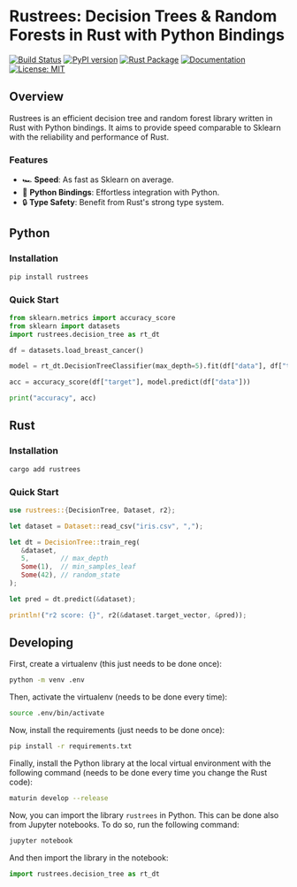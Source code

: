 # Rustrees: Decision Trees & Random Forests in Rust with Python Bindings

[![Build Status](https://github.com/tabacof/rust-trees/actions/workflows/rust.yml/badge.svg)](https://github.com/tabacof/rust-trees/actions)
[![PyPI version](https://badge.fury.io/py/rustrees.svg)](https://badge.fury.io/py/rustrees)
[![Rust Package](https://img.shields.io/crates/v/rustrees)](https://crates.io/crates/rustrees)
[![Documentation](https://docs.rs/rustrees/badge.svg)](https://docs.rs/rustrees)
[![License: MIT](https://img.shields.io/badge/License-MIT-green.svg)](https://opensource.org/licenses/MIT)

## Overview

Rustrees is an efficient decision tree and random forest library written in Rust with Python bindings. It aims to provide speed comparable to Sklearn with the reliability and performance of Rust.

### Features

- 🏎️ **Speed**: As fast as Sklearn on average.
- 🔗 **Python Bindings**: Effortless integration with Python.
- 🔒 **Type Safety**: Benefit from Rust's strong type system.

## Python

### Installation

```bash
pip install rustrees
```

### Quick Start

```python
from sklearn.metrics import accuracy_score
from sklearn import datasets
import rustrees.decision_tree as rt_dt

df = datasets.load_breast_cancer()

model = rt_dt.DecisionTreeClassifier(max_depth=5).fit(df["data"], df["target"])

acc = accuracy_score(df["target"], model.predict(df["data"]))

print("accuracy", acc)
```

## Rust

### Installation

```bash
cargo add rustrees
```

### Quick Start

```rust
use rustrees::{DecisionTree, Dataset, r2};

let dataset = Dataset::read_csv("iris.csv", ",");

let dt = DecisionTree::train_reg(
   &dataset, 
   5,        // max_depth
   Some(1),  // min_samples_leaf        
   Some(42), // random_state
);

let pred = dt.predict(&dataset);

println!("r2 score: {}", r2(&dataset.target_vector, &pred));
```

## Developing 

First, create a virtualenv (this just needs to be done once):
```bash
python -m venv .env
```

Then, activate the virtualenv (needs to be done every time):
```bash
source .env/bin/activate
```

Now, install the requirements (just needs to be done once):
```bash
pip install -r requirements.txt
```

Finally, install the Python library at the local virtual environment with the following command (needs to be done every time you change the Rust code):
```bash
maturin develop --release
```

Now, you can import the library `rustrees` in Python. This can be done also from Jupyter notebooks. To do so, run the following command:
```bash
jupyter notebook
```

And then import the library in the notebook:
```python
import rustrees.decision_tree as rt_dt
```

```
